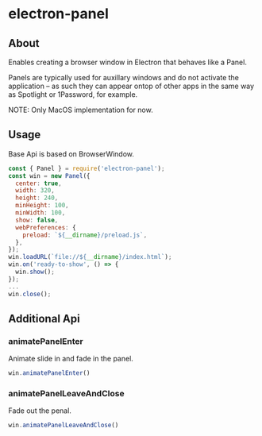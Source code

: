 # electron-panel
## About
Enables creating a browser window in Electron that behaves like a Panel.

Panels are typically used for auxillary windows and do not activate the application – as such they can appear ontop of other apps in the same way as Spotlight or 1Password, for example.

NOTE: Only MacOS implementation for now.

## Usage
Base Api is based on BrowserWindow.
```javascript
const { Panel } = require('electron-panel');
const win = new Panel({
  center: true,
  width: 320,
  height: 240,
  minHeight: 100,
  minWidth: 100,
  show: false,
  webPreferences: {
    preload: `${__dirname}/preload.js`,
  },
});
win.loadURL(`file://${__dirname}/index.html`);
win.on('ready-to-show', () => {
  win.show();
});
...
win.close();
```

## Additional Api
### animatePanelEnter
Animate slide in and fade in the panel.
```javascript
win.animatePanelEnter()
```
### animatePanelLeaveAndClose
Fade out the penal.
```javascript
win.animatePanelLeaveAndClose()
```
